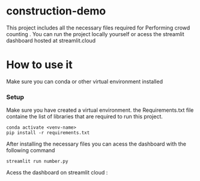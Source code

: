 # construction-demo

This project includes all the necessary files required for Performing crowd counting . You can run the project locally yourself or acess the streamlit dashboard hosted at streamlit.cloud
# How to use it
Make sure you can conda or other virtual environment installed
### Setup
Make sure you have created a virtual environment. the Requirements.txt file containe the list of libraries that are required to run this project. 

```
conda activate <venv-name>
pip install -r requirements.txt
```

After installing the necessary files you can acess the dashboard with the following command
```
streamlit run number.py
```

Acess the dashboard on streamlit cloud : 
